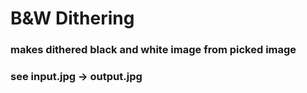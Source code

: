 # B&W Dithering

### makes dithered black and white image from picked image

### see input.jpg -> output.jpg